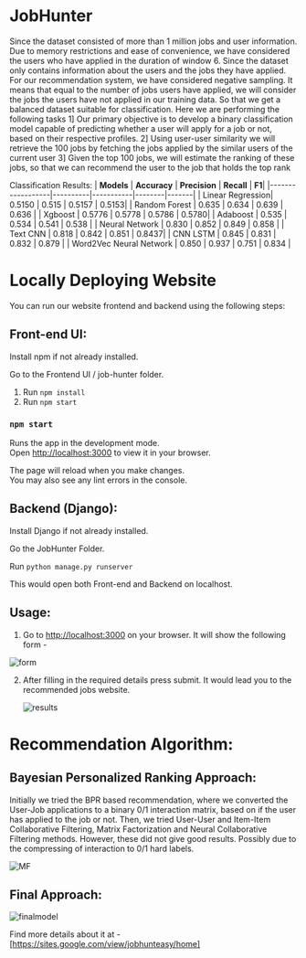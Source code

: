 # JobHunter
Since the dataset consisted of more than 1 million jobs and user information. Due to memory restrictions and ease of convenience, we have considered the users who have applied in the duration of window 6. Since the dataset only contains information about the users and the jobs they have applied. For our recommendation system, we have considered negative sampling. It means that equal to the number of jobs users have applied, we will consider the jobs the users have not applied in our training data. So that we get a balanced dataset suitable for classification.
Here we are performing the following tasks
1]  Our primary objective is to develop a binary classification model capable of predicting whether a user will apply for a job or not, based on their respective profiles.
2] Using user-user similarity we will retrieve the 100 jobs by fetching the jobs applied by the similar users of the current user 
3] Given the top 100 jobs, we will estimate the ranking of these jobs, so that we can recommend the user to the job that holds the top rank

Classification Results:
| **Models**           | **Accuracy** | **Precision** | **Recall** | **F1**|
|------------------|----------|-----------|--------|-------|
| Linear Regression| 0.5150   | 0.515     | 0.5157 | 0.5153|
| Random Forest    | 0.635    | 0.634     | 0.639  | 0.636 |
| Xgboost          | 0.5776   | 0.5778    | 0.5786 | 0.5780|
| Adaboost         | 0.535    | 0.534     | 0.541  | 0.538 |
| Neural Network   | 0.830    | 0.852     | 0.849  | 0.858 |
| Text CNN         | 0.818   | 0.842     | 0.851  | 0.8437|
| CNN LSTM         | 0.845    | 0.831     | 0.832  | 0.879 |
| Word2Vec Neural Network | 0.850 | 0.937 | 0.751 | 0.834 |

# Locally Deploying Website
You can run our website frontend and backend using the following steps:

## Front-end UI:

Install npm if not already installed.

Go to the Frontend UI / job-hunter folder. 

1. Run ```npm install```
2. Run ```npm start```

### `npm start`

Runs the app in the development mode.\
Open [http://localhost:3000](http://localhost:3000) to view it in your browser.

The page will reload when you make changes.\
You may also see any lint errors in the console.

## Backend (Django):

Install Django if not already installed.

Go the JobHunter Folder.

Run ```python manage.py runserver```

This would open both Front-end and Backend on localhost.

## Usage:

1. Go to [http://localhost:3000](http://localhost:3000) on your browser. It will show the following form - 

![form](https://github.com/pi-sharan/JobHunter/assets/57253436/b659474f-eb38-4b9a-967a-75967cb145af)

2. After filling in the required details press submit. It would lead you to the recommended jobs website.

   ![results](https://github.com/pi-sharan/JobHunter/assets/57253436/20dd63d1-4003-45a2-b45d-90b58191fb4f)


# Recommendation Algorithm:

## Bayesian Personalized Ranking Approach:

Initially we tried the BPR based recommendation, where we converted the User-Job applications to a binary 0/1 interaction matrix, based on if the user has applied to the job or not. Then, we tried User-User and Item-Item Collaborative Filtering, Matrix Factorization and Neural Collaborative Filtering methods. However, these did not give good results. Possibly due to the compressing of interaction to 0/1 hard labels. 

![MF](https://github.com/pi-sharan/JobHunter/assets/57253436/473cda15-24a0-41b7-b1e8-ea53923fff36)

## Final Approach:

![finalmodel](https://github.com/pi-sharan/JobHunter/assets/57253436/bb55704e-8e94-463c-9361-dea9e85624af)

Find more details about it at - [https://sites.google.com/view/jobhunteasy/home]





